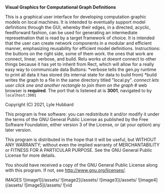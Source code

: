 **Visual Graphics for Computational Graph Definitions**

This is a graphical user interface for developing computation graphic models on local machines.
It is intended to eventually support model definitions through the GUI, whereby their edges, in a directed, acyclic, feedforward fashion, can be used for generating an intermediate represetnation that is read by a target framework of choice. 
It is intended that the user can create network components in a modular and efficient manner, emphasizing reusability for efficient model definitions.
Instructions: the buttons on the right side, some of them work. the ones that work are connect, linear, verbose, and build.
Relu works ut doesnt connect to other things because it has yet to inherit from Rect, which will allow for a really easy way to communicate data
Buttons:
*verbose  tells the gen.py runtime to print all data it has stored (its internal state for data to build from)
*build writes the graph to a file in the same directory titled "local.py". 
*connect lets user click one and another rectangle to join them on the graph
#* web browser is **required**. The port that is listened at is **3001**, navigated to by <code>localhost:3001</code>

Copyright (C) 2021,  Lyle Hubbard

This program is free software: you can redistribute it and/or modify
it under the terms of the GNU General Public License as published by
the Free Software Foundation, either version 3 of the License, or
(at your option) any later version.

This program is distributed in the hope that it will be useful,
but WITHOUT ANY WARRANTY; without even the implied warranty of
MERCHANTABILITY or FITNESS FOR A PARTICULAR PURPOSE.  See the
GNU General Public License for more details.

You should have received a copy of the GNU General Public License
along with this program.  If not, see <http://www.gnu.org/licenses/>.

IMAGES
![image1](/assets/
![image2](/assets/
![image3](/assets/
![image4](/assets/
![image5](/assets/
![vid
